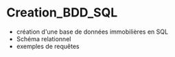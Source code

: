 # Creation_BDD_SQL
* création d'une base de données immobilières en SQL  
* Schéma relationnel  
* exemples de requêtes
